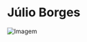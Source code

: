 # Júlio Borges

![Imagem](http://github-readme-streak-stats.herokuapp.com?user=julioborges05&theme=tokyonight&date_format=M%20j%5B%2C%20Y%5D)
